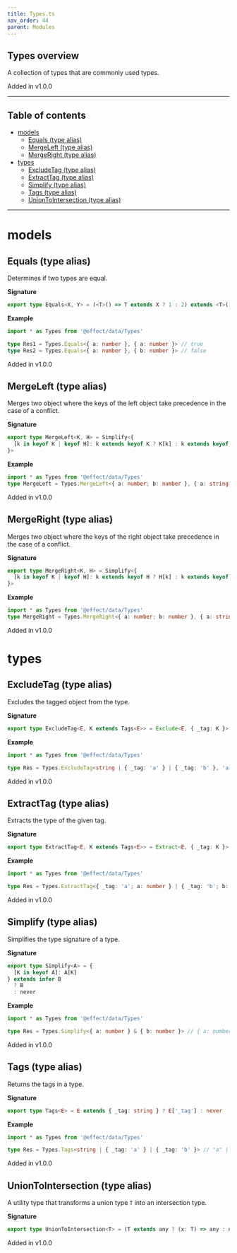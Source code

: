 ```yaml
---
title: Types.ts
nav_order: 44
parent: Modules
---
```


## Types overview

A collection of types that are commonly used types.

Added in v1.0.0

---

<h2 class="text-delta">Table of contents</h2>

- [models](#models)
  - [Equals (type alias)](#equals-type-alias)
  - [MergeLeft (type alias)](#mergeleft-type-alias)
  - [MergeRight (type alias)](#mergeright-type-alias)
- [types](#types)
  - [ExcludeTag (type alias)](#excludetag-type-alias)
  - [ExtractTag (type alias)](#extracttag-type-alias)
  - [Simplify (type alias)](#simplify-type-alias)
  - [Tags (type alias)](#tags-type-alias)
  - [UnionToIntersection (type alias)](#uniontointersection-type-alias)

---

# models

## Equals (type alias)

Determines if two types are equal.

**Signature**

```ts
export type Equals<X, Y> = (<T>() => T extends X ? 1 : 2) extends <T>() => T extends Y ? 1 : 2 ? true : false
```

**Example**

```ts
import * as Types from '@effect/data/Types'

type Res1 = Types.Equals<{ a: number }, { a: number }> // true
type Res2 = Types.Equals<{ a: number }, { b: number }> // false
```

Added in v1.0.0

## MergeLeft (type alias)

Merges two object where the keys of the left object take precedence in the case of a conflict.

**Signature**

```ts
export type MergeLeft<K, H> = Simplify<{
  [k in keyof K | keyof H]: k extends keyof K ? K[k] : k extends keyof H ? H[k] : never
}>
```

**Example**

```ts
import * as Types from '@effect/data/Types'
type MergeLeft = Types.MergeLeft<{ a: number; b: number }, { a: string }> // { a: number; b: number; }
```

Added in v1.0.0

## MergeRight (type alias)

Merges two object where the keys of the right object take precedence in the case of a conflict.

**Signature**

```ts
export type MergeRight<K, H> = Simplify<{
  [k in keyof K | keyof H]: k extends keyof H ? H[k] : k extends keyof K ? K[k] : never
}>
```

**Example**

```ts
import * as Types from '@effect/data/Types'
type MergeRight = Types.MergeRight<{ a: number; b: number }, { a: string }> // { a: string; b: number; }
```

Added in v1.0.0

# types

## ExcludeTag (type alias)

Excludes the tagged object from the type.

**Signature**

```ts
export type ExcludeTag<E, K extends Tags<E>> = Exclude<E, { _tag: K }>
```

**Example**

```ts
import * as Types from '@effect/data/Types'

type Res = Types.ExcludeTag<string | { _tag: 'a' } | { _tag: 'b' }, 'a'> // string | { _tag: "b" }
```

Added in v1.0.0

## ExtractTag (type alias)

Extracts the type of the given tag.

**Signature**

```ts
export type ExtractTag<E, K extends Tags<E>> = Extract<E, { _tag: K }>
```

**Example**

```ts
import * as Types from '@effect/data/Types'

type Res = Types.ExtractTag<{ _tag: 'a'; a: number } | { _tag: 'b'; b: number }, 'b'> // { _tag: "b", b: number }
```

Added in v1.0.0

## Simplify (type alias)

Simplifies the type signature of a type.

**Signature**

```ts
export type Simplify<A> = {
  [K in keyof A]: A[K]
} extends infer B
  ? B
  : never
```

**Example**

```ts
import * as Types from '@effect/data/Types'

type Res = Types.Simplify<{ a: number } & { b: number }> // { a: number; b: number; }
```

Added in v1.0.0

## Tags (type alias)

Returns the tags in a type.

**Signature**

```ts
export type Tags<E> = E extends { _tag: string } ? E['_tag'] : never
```

**Example**

```ts
import * as Types from '@effect/data/Types'

type Res = Types.Tags<string | { _tag: 'a' } | { _tag: 'b' }> // "a" | "b"
```

Added in v1.0.0

## UnionToIntersection (type alias)

A utility type that transforms a union type `T` into an intersection type.

**Signature**

```ts
export type UnionToIntersection<T> = (T extends any ? (x: T) => any : never) extends (x: infer R) => any ? R : never
```

Added in v1.0.0
